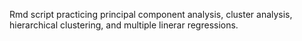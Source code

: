 Rmd script practicing principal component analysis, cluster analysis, hierarchical clustering, and multiple linerar regressions.  

